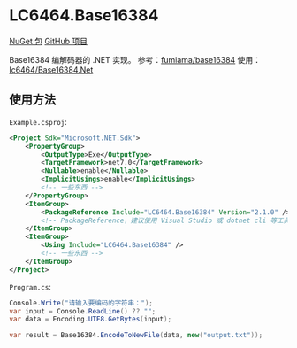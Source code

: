 # LC6464.Base16384

[NuGet 包](https://www.nuget.org/packages/LC6464.Base16384 "NuGet.Org")
[GitHub 项目](https://github.com/lc6464/LC6464.Base16384 "GitHub.Com")

Base16384 编解码器的 .NET 实现。
参考：[fumiama/base16384](https://github.com/fumiama/base16384 "GitHub: fumiama/base16384")
使用：[lc6464/Base16384.Net](https://github.com/lc6464/Base16384.Net "GitHub: lc6464/Base16384.Net")

## 使用方法
`Example.csproj`:
``` xml
﻿<Project Sdk="Microsoft.NET.Sdk">
	<PropertyGroup>
		<OutputType>Exe</OutputType>
		<TargetFramework>net7.0</TargetFramework>
		<Nullable>enable</Nullable>
		<ImplicitUsings>enable</ImplicitUsings>
		<!-- 一些东西 -->
	</PropertyGroup>
	<ItemGroup>
		<PackageReference Include="LC6464.Base16384" Version="2.1.0" />
		<!-- PackageReference，建议使用 Visual Studio 或 dotnet cli 等工具添加 -->
	</ItemGroup>
	<ItemGroup>
		<Using Include="LC6464.Base16384" />
		<!-- 一些东西 -->
	</ItemGroup>
</Project>
```

`Program.cs`:
``` csharp
Console.Write("请输入要编码的字符串：");
var input = Console.ReadLine() ?? "";
var data = Encoding.UTF8.GetBytes(input);

var result = Base16384.EncodeToNewFile(data, new("output.txt"));
```